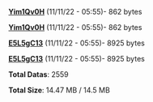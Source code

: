 [**Yim1Qv0H**](/data/Yim1Qv0H.txt) (11/11/22 - 05:55)- 862 bytes

[**Yim1Qv0H**](/data/Yim1Qv0H.txt) (11/11/22 - 05:55)- 862 bytes

[**E5L5gC13**](/data/E5L5gC13.txt) (11/11/22 - 05:55)- 8925 bytes

[**E5L5gC13**](/data/E5L5gC13.txt) (11/11/22 - 05:55)- 8925 bytes

**Total Datas**: 2559

**Total Size**: 14.47 MB / 14.5 MB